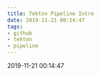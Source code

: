 ```yaml
---
title: Tekton Pipeline Intro
date: 2019-11-21 00:14:47
tags:
- github
- tekton
- pipeline
---
```


2019-11-21 00:14:47
<!--stackedit_data:
eyJoaXN0b3J5IjpbMTc4NTMzMDI1NSwtMTM2NTAwOTAyXX0=
-->